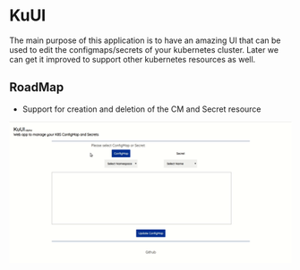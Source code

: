 # KuUI
The main purpose of this application is to have an amazing UI that can be used to edit the configmaps/secrets of your kubernetes cluster. 
Later we can get it improved to support other kubernetes resources as well.

## RoadMap

* Support for creation and deletion of the CM and Secret resource


![Demo](docs/cm-secret.gif)